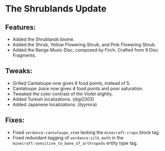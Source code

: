 # The Shrublands Update

## Features:
* Added the Shrublands biome.
* Added the Shrub, Yellow Flowering Shrub, and Pink Flowering Shrub.
* Added the Range Music Disc, composed by Firch. Crafted from 9 Disc Fragments.

## Tweaks:
* Grilled Cantaloupe now gives 6 food points, instead of 5.
* Cantaloupe Juice now gives 4 food points and poor saturation.
* Tweaked the color contrast of the Violet slightly.
* Added Turkish localizations. (digi2303)
* Added Japanese localizations. (ilyymira)

## Fixes:
* Fixed `verdance:cantaloupe_stem` lacking the `minecraft:crops` block tag.
* Fixed redundant tagging of `verdance:silk_moth` in the `minecraft:sensitive_to_bane_of_arthropods` entity type tag.